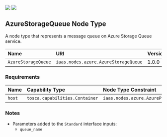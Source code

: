 ![](https://img.shields.io/badge/Status:-RELEASED-green)
![](https://img.shields.io/badge/%20-DEPLOYABLE-blueviolet)

## AzureStorageQueue Node Type

A node type that represents a message queue on Azure Storage Queue service.

| Name | URI | Version | Derived From |
|:---- |:--- |:------- |:------------ |
| `AzureStorageQueue` | `iaas.nodes.azure.AzureStorageQueue` | 1.0.0 | `iaas.nodes.abstract.Queue` |

### Requirements

| Name | Capability Type | Node Type Constraint | Relationship Type | Occurrences |
|:---- |:--------------- |:-------------------- |:----------------- |:------------|
| `host` | `tosca.capabilities.Container` | `iaas.nodes.azure.AzurePlatform` | `tosca.relationships.HostedOn`| [1, 1] |

### Notes

* Parameters added to the `Standard` interface inputs:
    * `queue_name`
